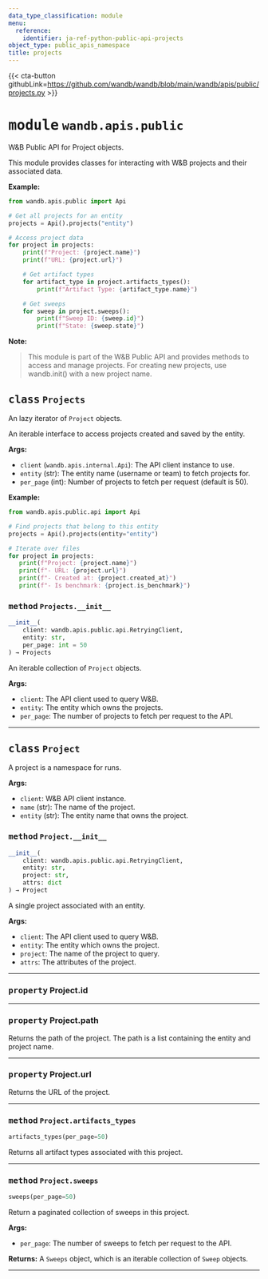 ```yaml
---
data_type_classification: module
menu:
  reference:
    identifier: ja-ref-python-public-api-projects
object_type: public_apis_namespace
title: projects
---
```


{{< cta-button githubLink=https://github.com/wandb/wandb/blob/main/wandb/apis/public/projects.py >}}




# <kbd>module</kbd> `wandb.apis.public`
W&B Public API for Project objects. 

This module provides classes for interacting with W&B projects and their associated data. 



**Example:**
 ```python
from wandb.apis.public import Api

# Get all projects for an entity
projects = Api().projects("entity")

# Access project data
for project in projects:
     print(f"Project: {project.name}")
     print(f"URL: {project.url}")

     # Get artifact types
     for artifact_type in project.artifacts_types():
         print(f"Artifact Type: {artifact_type.name}")

     # Get sweeps
     for sweep in project.sweeps():
         print(f"Sweep ID: {sweep.id}")
         print(f"State: {sweep.state}")
``` 



**Note:**

> This module is part of the W&B Public API and provides methods to access and manage projects. For creating new projects, use wandb.init() with a new project name. 

## <kbd>class</kbd> `Projects`
An lazy iterator of `Project` objects. 

An iterable interface to access projects created and saved by the entity. 



**Args:**
 
 - `client` (`wandb.apis.internal.Api`):  The API client instance to use. 
 - `entity` (str):  The entity name (username or team) to fetch projects for. 
 - `per_page` (int):  Number of projects to fetch per request (default is 50). 



**Example:**
 ```python
from wandb.apis.public.api import Api

# Find projects that belong to this entity
projects = Api().projects(entity="entity")

# Iterate over files
for project in projects:
    print(f"Project: {project.name}")
    print(f"- URL: {project.url}")
    print(f"- Created at: {project.created_at}")
    print(f"- Is benchmark: {project.is_benchmark}")
``` 

### <kbd>method</kbd> `Projects.__init__`

```python
__init__(
    client: wandb.apis.public.api.RetryingClient,
    entity: str,
    per_page: int = 50
) → Projects
```

An iterable collection of `Project` objects. 



**Args:**
 
 - `client`:  The API client used to query W&B. 
 - `entity`:  The entity which owns the projects. 
 - `per_page`:  The number of projects to fetch per request to the API. 


---





## <kbd>class</kbd> `Project`
A project is a namespace for runs. 



**Args:**
 
 - `client`:  W&B API client instance. 
 - `name` (str):  The name of the project. 
 - `entity` (str):  The entity name that owns the project. 

### <kbd>method</kbd> `Project.__init__`

```python
__init__(
    client: wandb.apis.public.api.RetryingClient,
    entity: str,
    project: str,
    attrs: dict
) → Project
```

A single project associated with an entity. 



**Args:**
 
 - `client`:  The API client used to query W&B. 
 - `entity`:  The entity which owns the project. 
 - `project`:  The name of the project to query. 
 - `attrs`:  The attributes of the project. 


---

### <kbd>property</kbd> Project.id





---

### <kbd>property</kbd> Project.path

Returns the path of the project. The path is a list containing the entity and project name. 

---

### <kbd>property</kbd> Project.url

Returns the URL of the project. 



---

### <kbd>method</kbd> `Project.artifacts_types`

```python
artifacts_types(per_page=50)
```

Returns all artifact types associated with this project. 

---

### <kbd>method</kbd> `Project.sweeps`

```python
sweeps(per_page=50)
```

Return a paginated collection of sweeps in this project. 



**Args:**
 
 - `per_page`:  The number of sweeps to fetch per request to the API. 



**Returns:**
 A `Sweeps` object, which is an iterable collection of `Sweep` objects. 

---